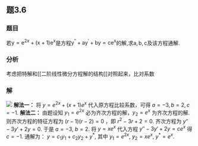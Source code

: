 ## 题3.6
### 题目
若$\mathrm{y} = {\mathrm{e}}^{2x} + ( {\mathrm{x} + 1}) {\mathrm{e}}^{\mathrm{x}}$是方程${\mathrm{y}}^{\prime \prime } + {\mathrm{{ay}}}^{\prime } + \mathrm{{by}} = {\mathrm{{ce}}}^{\mathrm{x}}$的解,求$\mathrm{a},\mathrm{b},\mathrm{c}$及该方程通解.
### 分析
考虑把特解和[[二阶线性微分方程解的结构]]对照起来，比对系数
### 解 
![](https://img.hwenyi.tech/202410281657593.webp)
**解法一：** 将 $y = e^{2x} + (x+1)e^x$ 代入原方程比较系数，可得 $a=-3, b=2, c=-1$.
**解法二：** 由题设知 $y_1 = e^{2x}$ 必为齐次方程的解，$y_2 = e^x$ 为齐次方程的解. 
则齐次方程的特征方程为 $(r-1)(r-2) = 0$ ，即 $r^2 - 3r + 2 = 0$.
齐次方程为 $y''-3y'+2y = 0$. 
于是 $a = -3$, $b = 2$.
将 $y = xe^x$ 代入方程 $y'' - 3y' + 2y = ce^x$ 得 $c = -1$.
通解为： $y = c_1 y_1 + c_2 y_2 + y^*$, 其中 $y_1 = e^{2x}$, $y_2 = xe^x$, $y^* = e^x$.
